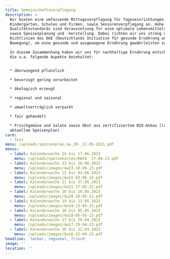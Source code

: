 ```yaml
---
title: Gemeinschaftsverpflegung
description: >-
  Wir bieten eine umfassende Mittagsverpflegung für Tageseinrichtungen,
  Kindergärten, Schulen und Firmen, sowie Seniorenverpflegung an. Hohe
  Qualitätsstandards sind Voraussetzung für eine optimale Lebensmittelauswahl
  sowie Speisenplanung und -herstellung. Dabei richten wir uns streng nach den
  Richtlinien des DGE (Deutschlands Initiative für gesunde Ernährung und mehr
  Bewegung), um eine gesunde und ausgewogene Ernährung gewährleisten zu können.

  In diesem Zusammenhang haben wir uns für nachhaltige Ernährung entschieden,
  die u.a. folgende Aspekte beinhaltet:


  * überwiegend pflanzlich

  * bevorzugt gering verarbeitet

  * ökologisch erzeugt

  * regional und saisonal

  * umweltverträglich verpackt

  * fair gehandelt

  * Frischgemüse und Salate sowie Obst aus zertifiziertem BIO-Anbau (laut
  aktuellem Speisenplan)
card:
  - Test
menu: /uploads/speisenplan_kw_20-_21-05-2021.pdf
menus:
  - label: Kalenderwoche 24 bis 17.06.2023
    menu: /uploads/speisekarten/KW24 -17-06-23.pdf
  - label: Kalenderwoche 23 bis 10.06.2023
    menu: /uploads/images/kw23-10-06-23.pdf
  - label: Kalenderwoche 22 bis 03.06.2023
    menu: /uploads/images/kw22-03-06-23.pdf
  - label: Kalenderwoche 21 bis 27.05.2023
    menu: /uploads/images/kw21-27-05-23.pdf
  - label: Kalenderwoche 20 bis 20.05.2023
    menu: /uploads/images/kw20-20-05-23.pdf
  - label: Kalenderwoche 19 bis 13.05.2023
    menu: /uploads/images/kw19-13-05-23.pdf
  - label: Kalenderwoche 18 bis 05.05.2023
    menu: /uploads/images/kw18-05-05-23.pdf
  - label: Kalenderwoche 17 bis 29.04.2023
    menu: /uploads/images/kw17-29-04-23.pdf
  - label: Kalenderwoche 16 bis 22.04.2023
    menu: /uploads/images/kw16-22-04-23.pdf
headline: 'lecker, regional, frisch'
image: ''
location: ''
---
```



